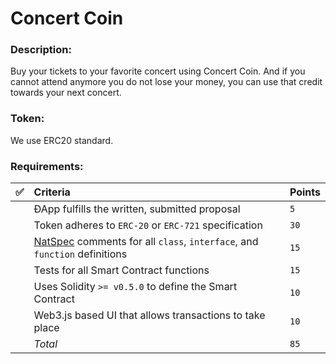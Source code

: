 # Concert Coin

### Description:
Buy your tickets to your favorite concert using Concert Coin.
And if you cannot attend anymore you do not lose your money, you can use that credit towards your next concert.

### Token:
We use ERC20 standard.

### Requirements: 

| ✅ | Criteria |  Points |
|----------|:-------------|:------|
|  | ÐApp fulfills the written, submitted proposal | `5` |
|  | Token adheres to `ERC-20` or `ERC-721` specification | `30` |
|  | [NatSpec](https://solidity.readthedocs.io/en/v0.5.9/natspec-format.html) comments for all `class`, `interface`, and `function` definitions | `15` |
|  | Tests for all Smart Contract functions | `15` |
|  | Uses Solidity `>= v0.5.0` to define the Smart Contract | `10` |
|  | Web3.js based UI that allows transactions to take place | `10` |
|  | _Total_ | `85` |